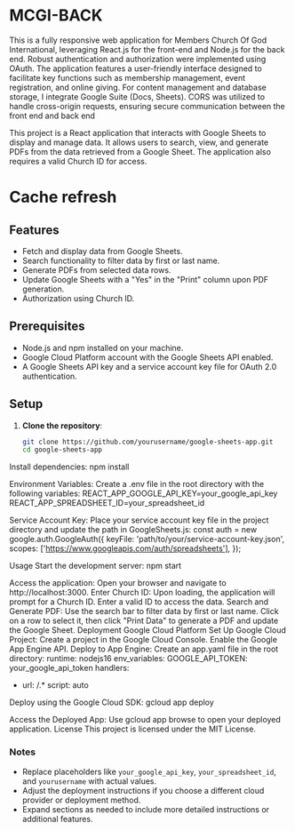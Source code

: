 # MCGI-BACK
 This is a fully responsive web application for Members Church Of God International, leveraging React.js for the front-end and Node.js for the back end. Robust authentication and authorization were implemented using OAuth. The application features a user-friendly interface designed to facilitate key functions such as membership management, event registration, and online giving. For content management and database storage, I integrate Google Suite (Docs, Sheets). CORS was utilized to handle cross-origin requests, ensuring secure communication between the front end and back end

This project is a React application that interacts with Google Sheets to display and manage data. It allows users to search, view, and generate PDFs from the data retrieved from a Google Sheet. The application also requires a valid Church ID for access.

# Cache refresh

## Features

- Fetch and display data from Google Sheets.
- Search functionality to filter data by first or last name.
- Generate PDFs from selected data rows.
- Update Google Sheets with a "Yes" in the "Print" column upon PDF generation.
- Authorization using Church ID.

## Prerequisites

- Node.js and npm installed on your machine.
- Google Cloud Platform account with the Google Sheets API enabled.
- A Google Sheets API key and a service account key file for OAuth 2.0 authentication.

## Setup

1. **Clone the repository**:
   ```bash
   git clone https://github.com/yourusername/google-sheets-app.git
   cd google-sheets-app

Install dependencies:
npm install


Environment Variables:
Create a .env file in the root directory with the following variables:
REACT_APP_GOOGLE_API_KEY=your_google_api_key
REACT_APP_SPREADSHEET_ID=your_spreadsheet_id


Service Account Key:
Place your service account key file in the project directory and update the path in GoogleSheets.js:
const auth = new google.auth.GoogleAuth({
  keyFile: 'path/to/your/service-account-key.json',
  scopes: ['https://www.googleapis.com/auth/spreadsheets'],
});


Usage
Start the development server:
npm start


Access the application:
Open your browser and navigate to http://localhost:3000.
Enter Church ID:
Upon loading, the application will prompt for a Church ID. Enter a valid ID to access the data.
Search and Generate PDF:
Use the search bar to filter data by first or last name.
Click on a row to select it, then click "Print Data" to generate a PDF and update the Google Sheet.
Deployment
Google Cloud Platform
Set Up Google Cloud Project:
Create a project in the Google Cloud Console.
Enable the Google App Engine API.
Deploy to App Engine:
Create an app.yaml file in the root directory:
runtime: nodejs16
env_variables:
  GOOGLE_API_TOKEN: your_google_api_token
handlers:
- url: /.*
  script: auto


Deploy using the Google Cloud SDK:
gcloud app deploy


Access the Deployed App:
Use gcloud app browse to open your deployed application.
License
This project is licensed under the MIT License.


### Notes

- Replace placeholders like `your_google_api_key`, `your_spreadsheet_id`, and `yourusername` with actual values.
- Adjust the deployment instructions if you choose a different cloud provider or deployment method.
- Expand sections as needed to include more detailed instructions or additional features.